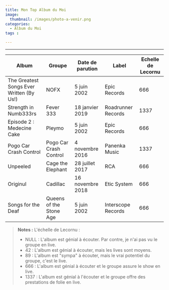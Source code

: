 ```yaml
---
title: Mon Top Album du Moi
image: 
  thumbnail: /images/photo-a-venir.png
categories:
  - Album du Moi
tags :

---
```

    
	
---

| Album | Groupe |  Date de parution | Label | Echelle de Lecornu |
| --- | --- | --- | --- | --- |
| The Greatest Songs Ever Written (By Us!) | NOFX | 5 juin 2002 | Epic Records | 666 |
| Strength in Numb333rs | Fever 333  |  18 janvier 2019 | Roadrunner Records | 1337 |
| Episode 2 : Medecine Cake | Pleymo  |  5 juin 2002 | Epic Records | 666 |
| Pogo Car Crash Control | Pogo Car Crash Control  |  4 novembre 2016 | Panenka Music | 1337 |
| Unpeeled | Cage the Elephant  |  28 juillet 2017 | RCA | 666 |
| Originul | Cadillac  |  16 novembre 2018 | Etic System | 666 |
| Songs for the Deaf | Queens of the Stone Age  |  5 juin 2002 | Interscope Records | 666 |

> **Notes :** L'échelle de Lecornu :
> * NULL : L'album est génial à écouter. Par contre, je n'ai pas vu le groupe en live.
> * 42 : L'album est génial à écouter, mais les lives sont moyens.
> * 89 : L'album est "sympa" à écouter, mais le vrai potentiel du groupe, c'est le live.
> * 666 : L'album est génial à écouter et le groupe assure le show en live.
> * 1337 : L'album est génial à l'écouter et le groupe offre des prestations de folie en live. 